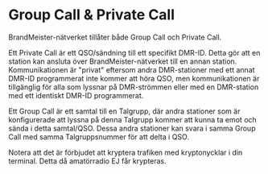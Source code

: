 # Group Call & Private Call

BrandMeister-nätverket tillåter både Group Call och Private Call.

Ett Private Call är ett QSO/sändning till ett specifikt DMR-ID. Detta gör att en station kan ansluta över BrandMeister-nätverket till en annan station. Kommunikationen är "privat" eftersom andra DMR-stationer med ett annat DMR-ID programmerat inte kommer att höra QSO, men kommunikationen är tillgänglig för alla som lyssnar på DMR-strömmen eller med en DMR-station med ett identiskt DMR-ID programmerat.

Ett Group Call är ett samtal till en Talgrupp, där andra stationer som är konfigurerade att lyssna på denna Talgrupp kommer att kunna ta emot och sända i detta samtal/QSO. Dessa andra stationer kan svara i samma Group Call med samma Talgruppsnummer för att delta i QSO.

Notera att det är förbjudet att kryptera trafiken med kryptonycklar i din terminal. Detta då amatörradio EJ får krypteras.
